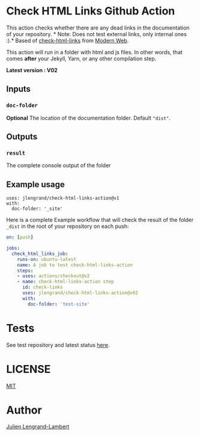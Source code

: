 # Check HTML Links Github Action

This action checks whether there are any dead links in the documentation of your repository. * Note: Does not test external links, only internal ones :).*
Based of [check-html-links](https://www.npmjs.com/package/check-html-links) from [Modern Web](https://modern-web.dev/). 

This action will run in a folder with html and js files. In other words, that comes **after** your Jekyll, Yarn, or any other compilation step.

**Latest version : V02**

## Inputs

### `doc-folder`

**Optional** The location of the documentation folder. Default `"dist"`.

## Outputs

### `result`

The complete console output of the folder

## Example usage

```
uses: jlengrand/check-html-links-action@v1
with:
  doc-folder: '_site'
```

Here is a complete Example workflow that will check the result of the folder `_dist` in the root of your repository on each push: 

```YAML
on: [push]

jobs:
  check_html_links_job:
    runs-on: ubuntu-latest
    name: A job to test check-html-links-action
    steps:
    - uses: actions/checkout@v2
    - name: check-html-links-action step
      id: check-links
      uses: jlengrand/check-html-links-action@v02
      with:
        doc-folder: 'test-site'
```


# Tests

See test repository and latest status [here](https://github.com/jlengrand/check-html-links-action-test/actions).

# LICENSE

[MIT](https://tldrlegal.com/license/mit-license)

# Author

[Julien Lengrand-Lambert](https://twitter.com/jlengrand)

